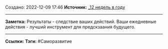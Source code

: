 Создано: 2022-12-09 17:46
**Источник:** [_12 недель в году](_12%20недель%20в%20году.md)
***
**Заметка:**  Результаты - следствие ваших действий. Ваши ежедневные действия - лучший инструмент для предскзаания будущего.
***
**Ссылки:** 
**Тэги:** #Саморазвитие 

